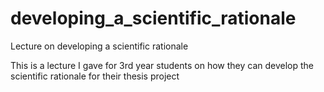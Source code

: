 # developing_a_scientific_rationale
Lecture on developing a scientific rationale

This is a lecture I gave for 3rd year students on how they can develop the scientific rationale for their thesis project
